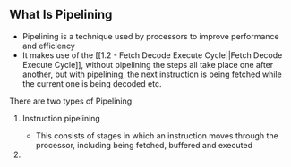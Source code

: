 

## What Is Pipelining

- Pipelining is a technique used by processors to improve performance and efficiency
- It makes use of the [[1.2 - Fetch Decode Execute Cycle||Fetch Decode Execute Cycle]], without pipelining the steps all take place one after another, but with pipelining, the next instruction is being fetched while the current one is being decoded etc.


There are two types of Pipelining
1) Instruction pipelining
	-  This consists of stages in which an instruction moves through the processor, including being fetched, buffered and executed

2) 



